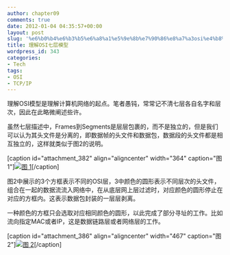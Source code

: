 ```yaml
---
author: chapter09
comments: true
date: 2012-01-04 04:35:57+00:00
layout: post
slug: '%e6%b0%b4%e6%b3%b5%e6%a8%a1%e5%9e%8b%e7%90%86%e8%a7%a3osi%e4%b8%83%e5%b1%82%e6%a8%a1%e5%9e%8b'
title: 理解OSI七层模型
wordpress_id: 343
categories:
- Tech
tags:
- OSI
- TCP/IP
---
```


理解OSI模型是理解计算机网络的起点。笔者愚钝，常常记不清七层各自名字和层次，因此在此略微阐述些许。<!-- more -->

虽然七层描述中，Frames到Segments是层层包裹的，而不是独立的，但是我们可以认为其头文件是分离的，即数据帧的头文件和数据包，数据段的头文件都是相互独立的，这样就类似于图2的说明。

[caption id="attachment_382" align="aligncenter" width="364" caption="图 1"][![图 1](http://haow.ca/wp-content/uploads/2012/01/osi-model-7-layers.png)](http://haow.ca/wp-content/uploads/2012/01/osi-model-7-layers.png)[/caption]

图2中展示的3个方框表示不同的OSI层，3中颜色的圆形表示不同层次的头文件，组合在一起的数据流流入网络中，在从底层网上层过滤时，对应颜色的圆形停止在对应的方框内。这表示数据包封装的一层层剥离。

一种颜色的方框只会选取对应相同颜色的圆形，以此完成了部分寻址的工作。比如流向指定MAC或者IP，这是数据链路层或者网络层的工作。

[caption id="attachment_386" align="aligncenter" width="467" caption="图 2"][![图 2](http://haow.ca/wp-content/uploads/2012/01/modle-of-OSI.jpg)](http://haow.ca/wp-content/uploads/2012/01/modle-of-OSI.jpg)[/caption] 
